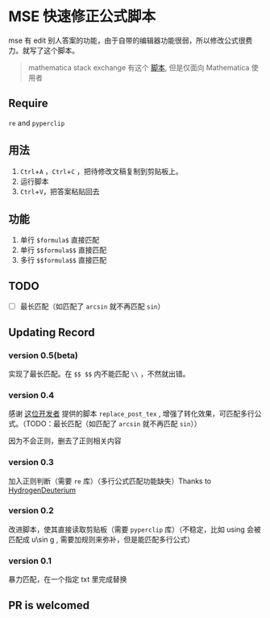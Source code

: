 # MSE 快速修正公式脚本

mse 有 edit 别人答案的功能，由于自带的编辑器功能很弱，所以修改公式很费力。就写了这个脚本。

> mathematica stack exchange 有这个 [脚本](https://github.com/halirutan/SE-Editor-Buttons), 但是仅面向 Mathematica 使用者

## Require

`re` and `pyperclip`

## 用法

1. `Ctrl`+`A` ，`Ctrl`+`C` ，把待修改文稿复制到剪贴板上。
2. 运行脚本
3. `Ctrl`+`V`，把答案粘贴回去

## 功能

1. 单行 `$formula$` 直接匹配
2. 单行 `$$formula$$` 直接匹配
3. 多行 `$$formula$$` 直接匹配

## TODO

- [ ] 最长匹配（如匹配了 `arcsin` 就不再匹配 `sin`）

## Updating Record

### version 0.5(beta)

实现了最长匹配。在 `$$ $$` 内不能匹配 `\\` ，不然就出错。

### version 0.4

感谢 [这位开发者](https://github.com/t-k-) 提供的脚本 `replace_post_tex` , 增强了转化效果，可匹配多行公式。（TODO：最长匹配（如匹配了 `arcsin` 就不再匹配 `sin`））

因为不会正则，删去了正则相关内容

### version 0.3

加入正则判断（需要 `re` 库）（多行公式匹配功能缺失）Thanks to [HydrogenDeuterium](https://github.com/HydrogenDeuterium)

### version 0.2

改进脚本，使其直接读取剪贴板（需要 `pyperclip` 库）（不稳定，比如 using 会被匹配成 u\sin g , 需要加规则来弥补，但是能匹配多行公式）

### version 0.1

暴力匹配，在一个指定 txt 里完成替换

## PR is welcomed